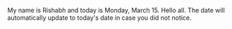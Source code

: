 My name is Rishabh and today is Monday, March 15. Hello all. The date will automatically update to today's date in case you did not notice.
